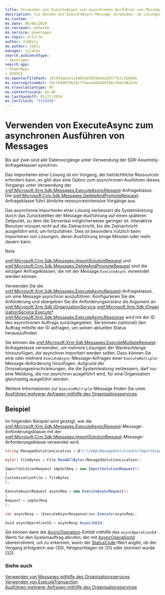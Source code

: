 ```yaml
---
title: Verwenden von ExecuteAsync zum asynchronen Ausführen von Messages (Common Data Service) | Microsoft Docs
description: Sie können die ExecuteAsync-Message verwenden, um Lösungen asynchron zu importieren
ms.custom: ''
ms.date: 06/08/2019
ms.reviewer: pehecke
ms.service: powerapps
ms.topic: article
author: JimDaly
ms.author: jdaly
manager: ryjones
search.audienceType:
- developer
search.app:
- PowerApps
- D365CE
ms.openlocfilehash: 101934aa1e114d85dd1059ba62dd1f7e1c5bd686
ms.sourcegitcommit: f4cf849070628cf7eeaed6b4d4f08c20dcd02e58
ms.translationtype: HT
ms.contentlocale: de-DE
ms.lasthandoff: 03/21/2020
ms.locfileid: "3155458"
---
```

# <a name="use-executeasync-to-execute-messages-asynchronously"></a>Verwenden von ExecuteAsync zum asynchronen Ausführen von Messages

Bis auf zwei sind alle Datenvorgänge unter Verwendung der SDK-Assembly-Anfrageklassen synchron.

Das Importieren einer Lösung ist ein Vorgang, der beträchtliche Ressourcen erfordern kann, es gibt also eine Option zum asynchronen Ausführen dieses Vorgangs unter Verwendung der <xref:Microsoft.Xrm.Sdk.Messages.ExecuteAsyncRequest>-Anfrageklasse. Die <xref:Microsoft.Crm.Sdk.Messages.DeleteAndPromoteRequest>-Anfrageklasse führt ähnliche ressourcenintensive Vorgänge aus.

Das asynchrone Importieren einer Lösung verbessert die Systemleistung durch das Zurückstellen der Message-Ausführung auf einen späteren Zeitpunkt, zu dem die Serverlast möglicherweise geringer ist. Interaktive Benutzer müssen nicht auf die Zielnachricht, bis die Zielnachricht ausgeführt wird, um fortzufahren. Dies ist besonders nützlich beim Importieren von Lösungen, deren Ausführung einige Minuten oder mehr dauern kann.  
  
> [!NOTE]
>  <xref:Microsoft.Crm.Sdk.Messages.ImportSolutionRequest> und <xref:Microsoft.Crm.Sdk.Messages.DeleteAndPromoteRequest> sind die einzigen Anfrageklassen, die mit der Message `ExecuteAsync` verwendet werden können.
  
Verwenden Sie die <xref:Microsoft.Xrm.Sdk.Messages.ExecuteAsyncRequest>-Anfrageklasse, um eine Message asynchron auszuführen. Konfigurieren Sie die Anforderung und übergeben Sie die Anforderungsinstanz als Argument an <xref:Microsoft.Xrm.Sdk.IOrganizationService>.<xref:Microsoft.Xrm.Sdk.IOrganizationService.Execute*>. <xref:Microsoft.Xrm.Sdk.Messages.ExecuteAsyncResponse> wird mit der ID des asynchronen Auftrags zurückgegeben. Sie können (optional) den Auftrag mithilfe der ID abfragen, um seinen aktuellen Status herauszufinden.  
  
Sie können die <xref:Microsoft.Xrm.Sdk.Messages.ExecuteMultipleRequest>-Anfrageklasse verwenden, um mehrere Lösungen der Warteschlange hinzuzufügen, die asynchron importiert werden sollen. Dazu können Sie eine oder mehrere `ExecuteAsync`-Message-Anfragen einer `ExecuteMultiple`-Message-Anforderung hinzufügen. Aufgrund der Drosselungseinschränkungen, die die Systemleistung verbessern, darf nur eine Meldung, die nur asynchron ausgeführt wird, für eine Organisation gleichzeitig ausgeführt werden.

Weitere Informationen zur `ExecuteMultiple`-Message finden Sie unter [Ausführen mehrerer Anfragen mithilfe des Organisationsservices](execute-multiple-requests.md).  

## <a name="example"></a>Beispiel

Im folgenden Beispiel wird gezeigt, wie die <xref:Microsoft.Xrm.Sdk.Messages.ExecuteAsyncRequest>-Message-Anforderungsklasse mit der <xref:Microsoft.Crm.Sdk.Messages.ImportSolutionRequest>-Message-Anforderungsklasse verwendet wird.

```csharp
string ManagedSolutionLocation = @"C:\temp\ManagedSolutionForImportExample.zip";

byte[] fileBytes = File.ReadAllBytes(ManagedSolutionLocation);

ImportSolutionRequest impSolReq = new ImportSolutionRequest()
{
CustomizationFile = fileBytes
};

ExecuteAsyncRequest asyncReq = new ExecuteAsyncRequest()
{
Request = impSolReq
};

var asyncResp = (ExecuteAsyncResponse)svc.Execute(asyncReq);

Guid asyncOperationId = asyncResp.AsyncJobId;
```
Sie können dann die [AsyncOperation](../reference/entities/asyncoperation.md)-Entität mithilfe des `asyncOperationId`-Werts für den Systemauftrag abrufen, der mit [AsyncOperationId](../reference/entities/asyncoperation.md#BKMK_AsyncOperationId) übereinstimmt, um zu erkennen, wann der [StatusCode](../reference/entities/asyncoperation.md#BKMK_StatusCode)-Wert angibt, ob der Vorgang erfolgreich war (30), fehlgeschlagen ist (31) oder storniert wurde (32).

### <a name="see-also"></a>Siehe auch

[Verwenden von Messages mithilfe des Organisationsservices](use-messages.md)<br />
[Verwenden von ExecuteTransaction](use-executetransaction.md)<br />
[Ausführen mehrerer Anfragen mithilfe des Organisationsservices](execute-multiple-requests.md)


  